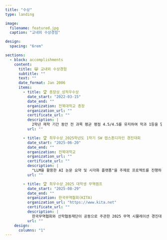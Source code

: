 ```yaml
---
title: "수상"
type: landing

image:
  filename: featured.jpg
  caption: "교내외 수상경험"

design:
  spacing: "6rem"

sections:
  - block: accomplishments
    content:
      title: 😹 교내외 수상경험
      subtitle: ""
      text: ""
      date_format: Jan 2006
      items:
        - title: 🏆 총장상_성적우수상
          date_start: "2022-03-15"
          date_end: ""
          organization: 전북대학교 총장
          organization_url: ""
          certificate_url: ""
          description: |
            2학년 재학 기간 동안 전 과목 평균 평점 4.5/4.5를 유지하여 학과 1등을 달성하였으며, 이러한 학업적 성취를 인정받아 총장상을 수상하였습니다.
          url: ""

        - title: 🏆 최우수상_2025학년도 1학기 SW 캡스톤디자인 경진대회
          date_start: "2025-06-20"
          date_end: ""
          organization: 전북대학교
          organization_url: ""
          certificate_url: ""
          description: |
            "LLM을 활용한 AI 논문 요약 및 시각화 플랫폼"을 주제로 프로젝트를 진행하였으며, 대규모 언어 모델의 자연어 처리 기술을 활용하여 학술 논문의 핵심 내용을 자동으로 추출하고 직관적인 시각화 자료로 변환하는 혁신적인 시스템을 개발하였습니다. 연구자들의 논문 검토 시간을 획기적으로 단축시킬 수 있는 실용적인 솔루션을 제시하였고, 우수한 기술적 완성도와 높은 활용 가능성을 인정받아 최우수상을 수상하였습니다.
          url: ""

        - title: 🏆 최우수상_2025 대학생 무역캠프
          date_start: "2025-08-29"
          date_end: ""
          organization: 한국무역협회(KITA)
          organization_url: "https://www.kita.net"
          certificate_url: ""
          description: |
            한국무역협회와 산학협동재단이 공동으로 주관한 2025 무역 시뮬레이션 경진대회에서 한국 츄르 기업의 일본 시장 진출 전략을 주제로 발표하였습니다. 일본 반려동물 시장의 성장 추세와 소비자 선호도를 면밀히 분석하고, 한국 제품의 차별화된 경쟁력을 기반으로 한 현지화 전략, 유통 채널 구축 방안, 마케팅 전략 등을 체계적으로 수립하여 실현 가능성 높은 시장 진출 계획을 제시하였습니다. 시장 조사의 깊이, 전략의 구체성, 그리고 실무 적용 가능성을 인정받아 최우수상을 수상하였습니다.
          url: ""
    design:
      columns: "1"
---
```

